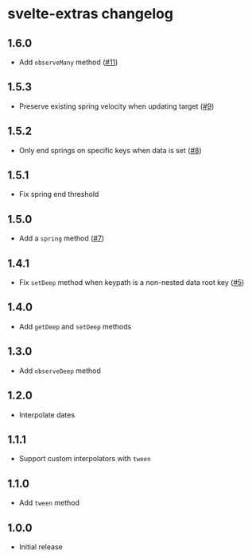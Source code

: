 # svelte-extras changelog

## 1.6.0

* Add `observeMany` method ([#11](https://github.com/sveltejs/svelte-extras/pull/11))

## 1.5.3

* Preserve existing spring velocity when updating target ([#9](https://github.com/sveltejs/svelte-extras/issues/9))

## 1.5.2

* Only end springs on specific keys when data is set ([#8](https://github.com/sveltejs/svelte-extras/issues/8))

## 1.5.1

* Fix spring end threshold

## 1.5.0

* Add a `spring` method ([#7](https://github.com/sveltejs/svelte-extras/pull/7))

## 1.4.1

* Fix `setDeep` method when keypath is a non-nested data root key ([#5](https://github.com/sveltejs/svelte-extras/issues/5))

## 1.4.0

* Add `getDeep` and `setDeep` methods

## 1.3.0

* Add `observeDeep` method

## 1.2.0

* Interpolate dates

## 1.1.1

* Support custom interpolators with `tween`

## 1.1.0

* Add `tween` method

## 1.0.0

* Initial release
